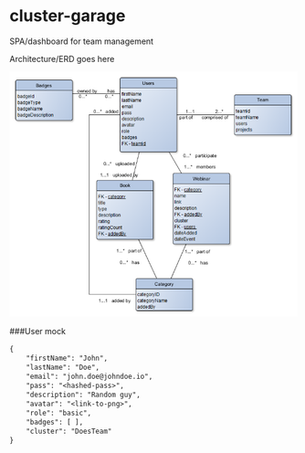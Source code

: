 # cluster-garage
SPA/dashboard for team management
 
 
Architecture/ERD goes here


![initial model](cluster-garage-ERD.png?raw=true "initial model")

###User mock
```
{
	"firstName": "John",
	"lastName": "Doe",
	"email": "john.doe@johndoe.io",
	"pass": "<hashed-pass>",
	"description": "Random guy",
	"avatar": "<link-to-png>",
	"role": "basic",
	"badges": [	],
	"cluster": "DoesTeam"
}
```

